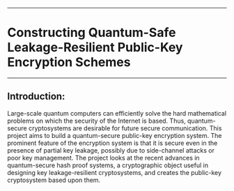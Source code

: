 ___
# Constructing Quantum-Safe Leakage-Resilient Public-Key Encryption Schemes
___

## Introduction:
Large-scale quantum computers can efficiently solve the hard mathematical problems on
which the security of the Internet is based. Thus, quantum-secure cryptosystems are desirable
for future secure communication. This project aims to build a quantum-secure public-key
encryption system. The prominent feature of the encryption system is that it is secure even in
the presence of partial key leakage, possibly due to side-channel attacks or poor key
management. The project looks at the recent advances in quantum-secure hash proof systems,
a cryptographic object useful in designing key leakage-resilient cryptosystems, and creates
the public-key cryptosystem based upon them.

